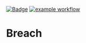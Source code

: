 [![Badge](https://img.shields.io/badge/version-v1.7%E2%80%90papa-blue.svg)](https://github.com/hitesh-temp-account/Breach/blob/main/gradle.properties#L27)
[![example workflow](https://github.com/hitesh-temp-account/Breach/actions/workflows/main.yml/badge.svg)](https://github.com/hitesh-temp-account/Breach/actions/workflows/main.yml)

# Breach
